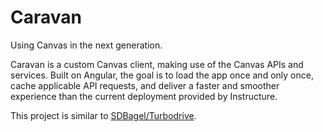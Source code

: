 # Caravan

Using Canvas in the next generation.

Caravan is a custom Canvas client, making use of the Canvas APIs and services. Built on Angular, the goal is to load the app once and only once, cache applicable API requests, and deliver a faster and smoother experience than the current deployment provided by Instructure.

This project is similar to [SDBagel/Turbodrive](https://github.com/SDBagel/Turbodrive).

